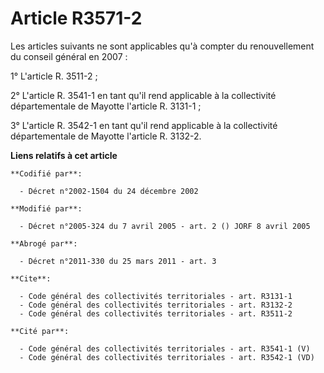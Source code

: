 # Article R3571-2

Les articles suivants ne sont applicables qu'à compter du renouvellement du conseil général en 2007 :

1° L'article R. 3511-2 ;

2° L'article R. 3541-1 en tant qu'il rend applicable à la collectivité départementale de Mayotte l'article R. 3131-1 ;

3° L'article R. 3542-1 en tant qu'il rend applicable à la collectivité départementale de Mayotte l'article R. 3132-2.

**Liens relatifs à cet article**

	**Codifié par**:

	  - Décret n°2002-1504 du 24 décembre 2002

	**Modifié par**:

	  - Décret n°2005-324 du 7 avril 2005 - art. 2 () JORF 8 avril 2005

	**Abrogé par**:

	  - Décret n°2011-330 du 25 mars 2011 - art. 3

	**Cite**:

	  - Code général des collectivités territoriales - art. R3131-1
	  - Code général des collectivités territoriales - art. R3132-2
	  - Code général des collectivités territoriales - art. R3511-2

	**Cité par**:

	  - Code général des collectivités territoriales - art. R3541-1 (V)
	  - Code général des collectivités territoriales - art. R3542-1 (VD)
